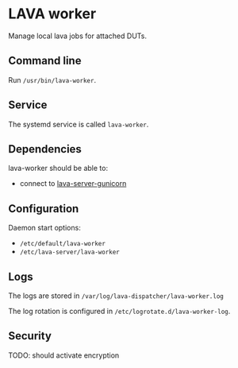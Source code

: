 # LAVA worker

Manage local lava jobs for attached DUTs.

## Command line

Run `/usr/bin/lava-worker`.

## Service

The systemd service is called `lava-worker`.

## Dependencies

lava-worker should be able to:

* connect to [lava-server-gunicorn](./lava-server-gunicorn.md)

## Configuration

Daemon start options:

* `/etc/default/lava-worker`
* `/etc/lava-server/lava-worker`

## Logs

The logs are stored in `/var/log/lava-dispatcher/lava-worker.log`

The log rotation is configured in `/etc/logrotate.d/lava-worker-log`.

## Security

TODO: should activate encryption
